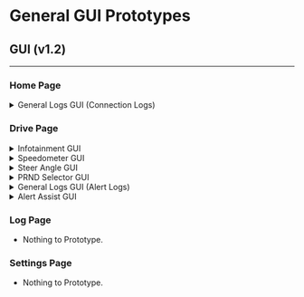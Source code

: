 # General GUI Prototypes 

## GUI (v1.2)
---
### Home Page
<details>

<summary>General Logs GUI (Connection Logs)</summary>

#### Features
- A General Logs Widget that can be used to display specific logs
- Scrollable widget
- Clear Button for clearing logs

#### How will this be applied?
- It will be added to the Home Page Next to the Ip input feilds.

![General Logs Vis](ver-1-2/generalLogGuiVis.png)

[General Logs Code](ver-1-2/generalLogGuiVis.py)


</details>

### Drive Page
<details>

<summary>Infotainment GUI</summary>

#### Features
- 'P' 'R' 'N' 'D' Visualization
- Alert-Info Widget
- Throttle, Steering, Brake, and Neutral Visualization

#### How will this be applied?
- Widgets will be moved and oriented where the `Keybindings` are.
- `Keybindings` will be moved and minimized vertically to the bottom.

![Vehicle Control Vis](ver-1-2/vehicleControlGuiVis.png)

[Vehicle Control Code](ver-1-2/vehicleControlGuiVis.py)

</details>

<details>

<summary>Speedometer GUI</summary>

#### Features
- Customizable µs range
- Smooth animation
- Forward and Reverse value Visualization

#### How will this be applied?
- It will replace the Throttle Visualization from [Infotainment GUI](ver-1-2/vehicleControlGuiVis.py)

![Speedometer Vis](ver-1-2/speedometerGuiVis.png)

[Speedometer Code](ver-1-2/speedometerGuiVis.py)


</details>

<details>

<summary>Steer Angle GUI</summary>

#### Features
- Customizable µs range
- Smooth animation
- Curve Path Visualization

#### How will this be applied?
- It will replace the Steering Visualization from [Infotainment GUI](ver-1-2/vehicleControlGuiVis.py)

![Steer Angle Vis](ver-1-2/steerAngleGuiVis.png)

[Steer Angle Code](ver-1-2/steerAngleGuiVis.py)


</details>

<details>

<summary>PRND Selector GUI</summary>

#### Features
- An animated PRND selector
- Dynamic animation

#### How will this be applied?
- It will replace the PRND Visualization from [Infotainment GUI](ver-1-2/vehicleControlGuiVis.py)

![PRND Selector Vis](ver-1-2/prndGuiVis.png)

[PRND Selector Code](ver-1-2/prndGuiVis.py)


</details>

<details>

<summary>General Logs GUI (Alert Logs)</summary>

#### Features
- A General Logs Widget that can be used to display specific logs
- Scrollable widget
- Clear Button for clearing logs

#### How will this be applied?
- It will replace the Alert-Info widget from [Infotainment GUI](ver-1-2/vehicleControlGuiVis.py)

![General Logs Vis](ver-1-2/generalLogGuiVis.png)

[General Logs Code](ver-1-2/generalLogGuiVis.py)


</details>

<details>

<summary>Alert Assist GUI</summary>

#### Features
- A red flashing alert to notify an issue
- A button toggle for drive assist (obstacle avoidance)

#### How will this be applied?
- It will be on the bottom right of the Infotainment widgets.

![Alert Assist Vis](ver-1-2/alertAssistGuiVis.png)

[Alert Assist Code](ver-1-2/alertAssistGuiVis.py)


</details>

### Log Page

- Nothing to Prototype.

### Settings Page

 - Nothing to Prototype.